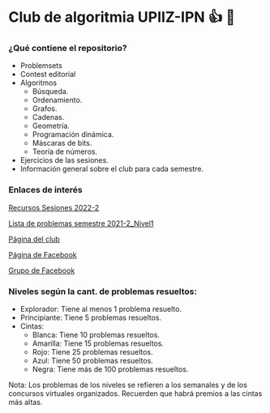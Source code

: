 # Club de algoritmia UPIIZ-IPN :+1: :dragon:
### ¿Qué contiene el repositorio?
* Problemsets
* Contest editorial
* Algoritmos
  * Búsqueda.
  * Ordenamiento.
  * Grafos.
  * Cadenas.
  * Geometría.
  * Programación dinámica.
  * Máscaras de bits.
  * Teoría de números.
 * Ejercicios de las sesiones.
 * Información general sobre el club para cada semestre.

### Enlaces de interés

[Recursos Sesiones 2022-2](https://drive.google.com/drive/folders/1bGHhmNVnfYOxvcCiNgGgBH4SGj8mdvIs?usp=sharing)

[Lista de problemas semestre 2021-2_Nivel1](https://github.com/caupiiz/club-algoritmia-upiiz/blob/master/Info/ListasProblemas/listaProblemas_2021_2_Nivel1.md)

[Página del club](https://caupiiz.github.io/2701/)

[Página de Facebook](https://www.facebook.com/algoritmiaUPIIZ/)

[Grupo de Facebook](https://www.facebook.com/groups/clubalgoritmiaupiizipn/)

### Niveles según la cant. de problemas resueltos:
* Explorador: Tiene al menos 1 problema resuelto.
* Principiante: Tiene 5 problemas resueltos.
* Cintas:
    * Blanca: Tiene 10 problemas resueltos.
    * Amarilla: Tiene 15 problemas resueltos.
    * Rojo: Tiene 25 problemas resueltos.
    * Azul: Tiene 50 problemas resueltos.
    * Negra: Tiene más de 100 problemas resueltos.

Nota: Los problemas de los niveles se refieren a los semanales y de los concursos virtuales organizados. Recuerden que habrá premios a las cintas más altas.
